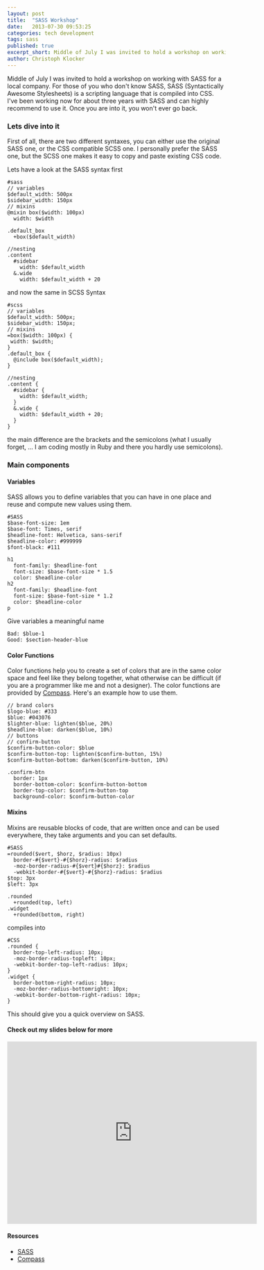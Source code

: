 ```yaml
---
layout: post
title:  "SASS Workshop"
date:   2013-07-30 09:53:25
categories: tech development
tags: sass
published: true
excerpt_short: Middle of July I was invited to hold a workshop on working with SASS for a local company.
author: Christoph Klocker
---
```


Middle of July I was invited to hold a workshop on working with SASS for a local company. For those of you who don't
know SASS, SASS (Syntactically Awesome Stylesheets) is a scripting language that is compiled into CSS. I've been working now for
about three years with SASS and can highly recommend to use it. Once you are into it, you won't
ever go back.

### Lets dive into it

First of all, there are two different syntaxes, you can either use the original SASS one, or the CSS compatible
SCSS one. I personally prefer the SASS one, but the SCSS one makes it easy to copy and paste existing CSS code.

Lets have a look at the SASS syntax first

    #sass
    // variables
    $default_width: 500px
    $sidebar_width: 150px
    // mixins
    @mixin box($width: 100px)
      width: $width

    .default_box
      +box($default_width)

    //nesting
    .content
      #sidebar
        width: $default_width
      &.wide
        width: $default_width + 20

and now the same in SCSS Syntax

    #scss
    // variables
    $default_width: 500px;
    $sidebar_width: 150px;
    // mixins
    =box($width: 100px) {
     width: $width;
    }
    .default_box {
      @include box($default_width);
    }

    //nesting
    .content {
      #sidebar {
        width: $default_width;
      }
      &.wide {
        width: $default_width + 20;
      }
    }

the main difference are the brackets and the semicolons (what I usually forget, ... I am coding mostly in Ruby and there you hardly use semicolons).

### Main components

#### Variables

SASS allows you to define variables that you can have in one place and reuse and compute new values using them.

    #SASS
    $base-font-size: 1em
    $base-font: Times, serif
    $headline-font: Helvetica, sans-serif
    $headline-color: #999999
    $font-black: #111

    h1
      font-family: $headline-font
      font-size: $base-font-size * 1.5
      color: $headline-color
    h2
      font-family: $headline-font
      font-size: $base-font-size * 1.2
      color: $headline-color
    p

Give variables a meaningful name

    Bad: $blue-1
    Good: $section-header-blue

#### Color Functions

Color functions help you to create a set of colors that are in the same color space and feel like they belong together,
what otherwise can be difficult (if you are a programmer like me and not a designer). The color functions are provided by
[Compass](http://compass-style.org/). Here's an example how to use them.

    // brand colors
    $logo-blue: #333
    $blue: #043076
    $lighter-blue: lighten($blue, 20%)
    $headline-blue: darken($blue, 10%)
    // buttons
    // confirm-button
    $confirm-button-color: $blue
    $confirm-button-top: lighten($confirm-button, 15%)
    $confirm-button-bottom: darken($confirm-button, 10%)

    .confirm-btn
      border: 1px
      border-bottom-color: $confirm-button-bottom
      border-top-color: $confirm-button-top
      background-color: $confirm-button-color


#### Mixins

Mixins are reusable blocks of code, that are written once and can be used everywhere, they take arguments and you can
set defaults.

    #SASS
    =rounded($vert, $horz, $radius: 10px)
      border-#{$vert}-#{$horz}-radius: $radius
      -moz-border-radius-#{$vert}#{$horz}: $radius
      -webkit-border-#{$vert}-#{$horz}-radius: $radius
    $top: 3px
    $left: 3px

    .rounded
      +rounded(top, left)
    .widget
      +rounded(bottom, right)

compiles into

    #CSS
    .rounded {
      border-top-left-radius: 10px;
      -moz-border-radius-topleft: 10px;
      -webkit-border-top-left-radius: 10px;
    }
    .widget {
      border-bottom-right-radius: 10px;
      -moz-border-radius-bottomright: 10px;
      -webkit-border-bottom-right-radius: 10px;
    }


This should give you a quick overview on SASS.

#### Check out my slides below for more

<iframe src="http://slid.es/christophvedanova/sass-compass-sprites/embed" width="576" height="420" scrolling="no" frameborder="0" webkitallowfullscreen="true" mozallowfullscreen="true" allowfullscreen="true"> </iframe>

#### Resources

* [SASS](http://sass-lang.com/)
* [Compass](http://compass-style.org/)

